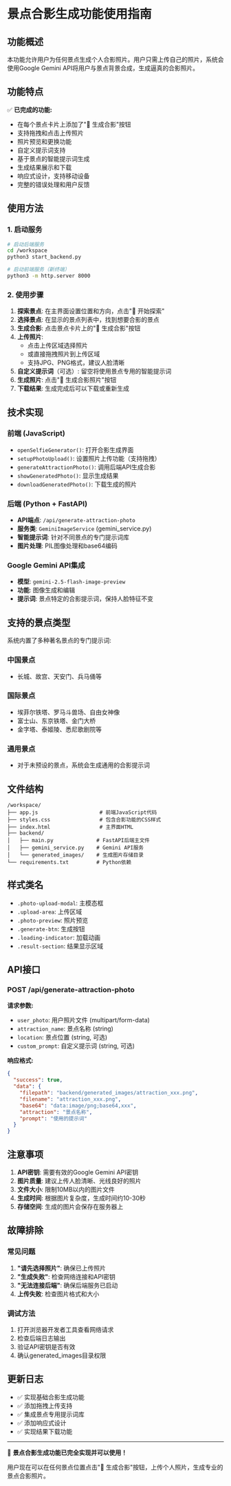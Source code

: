 # 景点合影生成功能使用指南

## 功能概述

本功能允许用户为任何景点生成个人合影照片。用户只需上传自己的照片，系统会使用Google Gemini API将用户与景点背景合成，生成逼真的合影照片。

## 功能特点

✅ **已完成的功能:**
- 在每个景点卡片上添加了"📸 生成合影"按钮
- 支持拖拽和点击上传照片
- 照片预览和更换功能
- 自定义提示词支持
- 基于景点的智能提示词生成
- 生成结果展示和下载
- 响应式设计，支持移动设备
- 完整的错误处理和用户反馈

## 使用方法

### 1. 启动服务

```bash
# 启动后端服务
cd /workspace
python3 start_backend.py

# 启动前端服务（新终端）
python3 -m http.server 8000
```

### 2. 使用步骤

1. **探索景点**: 在主界面设置位置和方向，点击"🧭 开始探索"
2. **选择景点**: 在显示的景点列表中，找到想要合影的景点
3. **生成合影**: 点击景点卡片上的"📸 生成合影"按钮
4. **上传照片**: 
   - 点击上传区域选择照片
   - 或直接拖拽照片到上传区域
   - 支持JPG、PNG格式，建议人脸清晰
5. **自定义提示词**（可选）: 留空将使用景点专用的智能提示词
6. **生成照片**: 点击"🎨 生成合影照片"按钮
7. **下载结果**: 生成完成后可以下载或重新生成

## 技术实现

### 前端 (JavaScript)
- `openSelfieGenerator()`: 打开合影生成界面
- `setupPhotoUpload()`: 设置照片上传功能（支持拖拽）
- `generateAttractionPhoto()`: 调用后端API生成合影
- `showGeneratedPhoto()`: 显示生成结果
- `downloadGeneratedPhoto()`: 下载生成的照片

### 后端 (Python + FastAPI)
- **API端点**: `/api/generate-attraction-photo`
- **服务类**: `GeminiImageService` (gemini_service.py)
- **智能提示词**: 针对不同景点的专门提示词库
- **图片处理**: PIL图像处理和base64编码

### Google Gemini API集成
- **模型**: `gemini-2.5-flash-image-preview`
- **功能**: 图像生成和编辑
- **提示词**: 景点特定的合影提示词，保持人脸特征不变

## 支持的景点类型

系统内置了多种著名景点的专门提示词:

### 中国景点
- 长城、故宫、天安门、兵马俑等

### 国际景点  
- 埃菲尔铁塔、罗马斗兽场、自由女神像
- 富士山、东京铁塔、金门大桥
- 金字塔、泰姬陵、悉尼歌剧院等

### 通用景点
- 对于未预设的景点，系统会生成通用的合影提示词

## 文件结构

```
/workspace/
├── app.js                    # 前端JavaScript代码
├── styles.css                # 包含合影功能的CSS样式
├── index.html                # 主界面HTML
├── backend/
│   ├── main.py              # FastAPI后端主文件
│   ├── gemini_service.py    # Gemini API服务
│   └── generated_images/    # 生成图片存储目录
└── requirements.txt         # Python依赖
```

## 样式类名

- `.photo-upload-modal`: 主模态框
- `.upload-area`: 上传区域
- `.photo-preview`: 照片预览
- `.generate-btn`: 生成按钮
- `.loading-indicator`: 加载动画
- `.result-section`: 结果显示区域

## API接口

### POST /api/generate-attraction-photo

**请求参数:**
- `user_photo`: 用户照片文件 (multipart/form-data)
- `attraction_name`: 景点名称 (string)
- `location`: 景点位置 (string, 可选)
- `custom_prompt`: 自定义提示词 (string, 可选)

**响应格式:**
```json
{
  "success": true,
  "data": {
    "filepath": "backend/generated_images/attraction_xxx.png",
    "filename": "attraction_xxx.png", 
    "base64": "data:image/png;base64,xxx",
    "attraction": "景点名称",
    "prompt": "使用的提示词"
  }
}
```

## 注意事项

1. **API密钥**: 需要有效的Google Gemini API密钥
2. **图片质量**: 建议上传人脸清晰、光线良好的照片
3. **文件大小**: 限制10MB以内的图片文件
4. **生成时间**: 根据图片复杂度，生成时间约10-30秒
5. **存储空间**: 生成的图片会保存在服务器上

## 故障排除

### 常见问题

1. **"请先选择照片"**: 确保已上传照片
2. **"生成失败"**: 检查网络连接和API密钥
3. **"无法连接后端"**: 确保后端服务已启动
4. **上传失败**: 检查图片格式和大小

### 调试方法

1. 打开浏览器开发者工具查看网络请求
2. 检查后端日志输出
3. 验证API密钥是否有效
4. 确认generated_images目录权限

## 更新日志

- ✅ 实现基础合影生成功能
- ✅ 添加拖拽上传支持
- ✅ 集成景点专用提示词库
- ✅ 添加响应式设计
- ✅ 实现结果下载功能

---

🎉 **景点合影生成功能已完全实现并可以使用！**

用户现在可以在任何景点位置点击"📸 生成合影"按钮，上传个人照片，生成专业的景点合影照片。